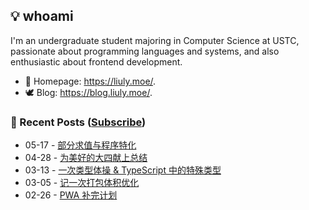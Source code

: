 ## 💡 whoami

I'm an undergraduate student majoring in Computer Science at USTC, passionate about programming languages and systems, and also enthusiastic about frontend development.

- 🐶 Homepage: <https://liuly.moe/>.
- 🕊️ Blog: <https://blog.liuly.moe/>.

### 📝 Recent Posts ([Subscribe](https://blog.liuly.moe/feed.xml))

<!-- feed start -->
- 05-17 - [部分求值与程序特化](https://blog.liuly.moe/posts/specialization)
- 04-28 - [为美好的大四献上总结](https://blog.liuly.moe/posts/senior-year)
- 03-13 - [一次类型体操 & TypeScript 中的特殊类型](https://blog.liuly.moe/posts/top-and-bottom-type)
- 03-05 - [记一次打包体积优化](https://blog.liuly.moe/posts/tree-shaking)
- 02-26 - [PWA 补完计划](https://blog.liuly.moe/posts/pwa)
<!-- feed end -->
